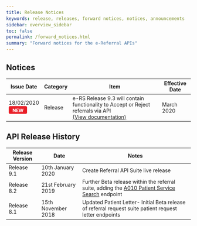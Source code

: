 ```yaml
---
title: Release Notices
keywords: release, releases, forward notices, notices, announcements
sidebar: overview_sidebar
toc: false
permalink: /forward_notices.html
summary: "Forward notices for the e-Referral APIs"
---
```


## Notices

| Issue Date | Category | Item | Effective Date |
| ---------- | -------- | ---- | -------------- |
| 18/02/2020<br>![NEW](images/icons/new.png) | Release | e-RS Release 9.3 will contain functionality to Accept or Reject referrals via API <br>[(View documentation)](develop_business_flow_bf003.html)| March 2020 |


## API Release History

| Release Version | Date               | Notes |
| --------------- | ------------------ | ------- |
| Release 9.1     | 10th January 2020  | Create Referral API Suite live release |
| Release 8.2     | 21st February 2019 | Further Beta release within the referral suite, adding the [A010 Patient Service Search](explore_endpoint_a010.html) endpoint |
| Release 8.1     | 15th November 2018 | Updated Patient Letter-  Initial Beta release of referral request suite patient request letter endpoints |
